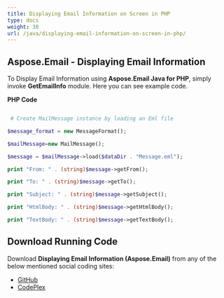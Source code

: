```yaml
---
title: Displaying Email Information on Screen in PHP
type: docs
weight: 30
url: /java/displaying-email-information-on-screen-in-php/
---
```


## **Aspose.Email - Displaying Email Information**
To Display Email Information using **Aspose.Email Java for PHP**, simply invoke **GetEmailInfo** module. Here you can see example code.

**PHP Code**

``` php

 # Create MailMessage instance by loading an Eml file

$message_format = new MessageFormat();

$mailMessage=new MailMessage();

$message = $mailMessage->load($dataDir . "Message.eml");

print "From: " . (string)$message->getFrom();

print "To: " . (string)$message->getTo();

print "Subject: " . (string)$message->getSubject();

print "HtmlBody: " . (string)$message->getHtmlBody();

print "TextBody: " . (string)$message->getTextBody();

```
## **Download Running Code**
Download **Displaying Email Information (Aspose.Email)** from any of the below mentioned social coding sites:

- [GitHub](https://github.com/aspose-email/Aspose.Email-for-Java/blob/master/Plugins/Aspose_Email_Java_for_PHP/src/aspose/email/ProgrammingEmail/GetEmailInfo.php)
- [CodePlex](https://asposeemailjavaphp.codeplex.com/SourceControl/latest#src/aspose/email/ProgrammingEmail/GetEmailInfo.php)
